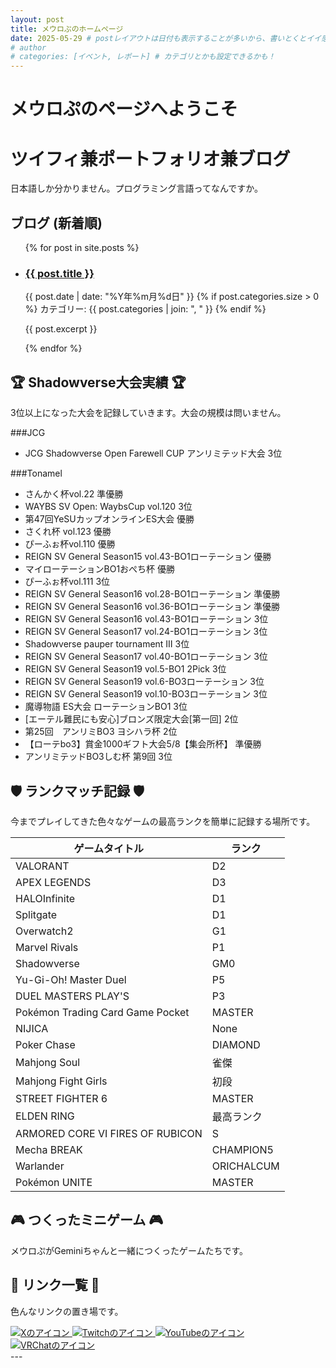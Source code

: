 ```yaml
---
layout: post
title: メウロぷのホームページ
date: 2025-05-29 # postレイアウトは日付も表示することが多いから、書いとくとイイ感じ！
# author
# categories: [イベント, レポート] # カテゴリとかも設定できるかも！
---
```


# メウロぷのページへようこそ
# ツイフィ兼ポートフォリオ兼ブログ

日本語しか分かりません。プログラミング言語ってなんですか。

## ブログ (新着順)

<ul class="post-list"> {% for post in site.posts %}
    <li>
      <h3>
        <a class="post-link" href="{{ post.url | relative_url }}">
          {{ post.title }}
        </a>
      </h3>
      <span class="post-meta">{{ post.date | date: "%Y年%m月%d日" }}</span>
      {% if post.categories.size > 0 %}
        <span class="post-categories">
          カテゴリー: {{ post.categories | join: ", " }}
        </span>
      {% endif %}
      <p>{{ post.excerpt }}</p>
    </li>
  {% endfor %}
</ul>

## 🏆 Shadowverse大会実績 🏆

3位以上になった大会を記録していきます。大会の規模は問いません。

###JCG
* JCG Shadowverse Open Farewell CUP アンリミテッド大会 3位

###Tonamel
* さんかく杯vol.22 準優勝
* WAYBS SV Open: WaybsCup vol.120 3位
* 第47回YeSUカップオンラインES大会 優勝
* さくれ杯 vol.123 優勝
* ぴーふぉ杯vol.110 優勝
* REIGN SV General Season15 vol.43-BO1ローテーション 優勝
* マイローテーションBO1おぺち杯 優勝
* ぴーふぉ杯vol.111 3位
* REIGN SV General Season16 vol.28-BO1ローテーション 準優勝
* REIGN SV General Season16 vol.36-BO1ローテーション 準優勝
* REIGN SV General Season16 vol.43-BO1ローテーション 3位
* REIGN SV General Season17 vol.24-BO1ローテーション 3位
* Shadowverse pauper tournament Ⅲ 3位
* REIGN SV General Season17 vol.40-BO1ローテーション 3位
* REIGN SV General Season19 vol.5-BO1 2Pick 3位
* REIGN SV General Season19 vol.6-BO3ローテーション 3位
* REIGN SV General Season19 vol.10-BO3ローテーション 3位
* 魔導物語 ES大会 ローテーションBO1 3位
* [エーテル難民にも安心]ブロンズ限定大会[第一回] 2位
* 第25回　アンリミBO3 ヨシハラ杯 2位
* 【ローテbo3】賞金1000ギフト大会5/8【集会所杯】 準優勝
* アンリミテッドBO3しむ杯 第9回 3位

## 🛡️ ランクマッチ記録 🛡️

今までプレイしてきた色々なゲームの最高ランクを簡単に記録する場所です。

| ゲームタイトル     |   ランク    |
|----------------|------------|
| VALORANT       | D2 |
| APEX LEGENDS   |  D3     |
| HALOInfinite   |  D1 |
| Splitgate    |  D1 |
| Overwatch2    |  G1 |
| Marvel Rivals    |  P1 |
| Shadowverse    |  GM0 |
| Yu-Gi-Oh! Master Duel    | P5 |
| DUEL MASTERS PLAY'S    | P3 |
| Pokémon Trading Card Game Pocket    | MASTER |
| NIJICA    | None |
| Poker Chase    |  DIAMOND |
| Mahjong Soul    |  雀傑 |
| Mahjong Fight Girls    |  初段 |
| STREET FIGHTER 6    |  MASTER |
| ELDEN RING    | 最高ランク |
| ARMORED CORE VI FIRES OF RUBICON    | S |
| Mecha BREAK    |  CHAMPION5 |
| Warlander    |  ORICHALCUM |
| Pokémon UNITE    | MASTER |

## 🎮 つくったミニゲーム 🎮

メウロぷがGeminiちゃんと一緒につくったゲームたちです。

## 🔗 リンク一覧 🔗

色んなリンクの置き場です。

<div class="social-links-container">
  <a href="https://x.com/MeuropGG" class="social-link" target="_blank" rel="noopener noreferrer" aria-label="X (旧Twitter)">
    <img src="https://pbs.twimg.com/profile_images/1652941656650559488/426V_CyM_400x400.jpg" alt="Xのアイコン">
    </a>
  <a href="https://twitch.tv/meurop" class="social-link" target="_blank" rel="noopener noreferrer" aria-label="Twitch">
    <img src="https://static-cdn.jtvnw.net/jtv_user_pictures/f2a96e20-c68d-4ae5-b2f1-06f5d3e48e38-profile_image-300x300.png" alt="Twitchのアイコン">
    </a>
  <a href="https://youtube.com/@meurop" class="social-link" target="_blank" rel="noopener noreferrer" aria-label="YouTube">
    <img src="https://yt3.googleusercontent.com/ytc/AIdro_lRztgQ1DASjKdf4yOb9aHj6JYfRIqI3A133L_mkt_qqg=s160-c-k-c0x00ffffff-no-rj" alt="YouTubeのアイコン">
    </a>
  <a href="https://vrchat.com/home/user/usr_a24e8f74-6037-4cd3-bae6-e58df9dbdd6c" class="social-link" target="_blank" rel="noopener noreferrer" aria-label="VRChat">
    <img src="https://pbs.twimg.com/media/GohEPu_WcAEYoIo?format=jpg&name=4096x4096" alt="VRChatのアイコン">
    </a>
</div>
---
